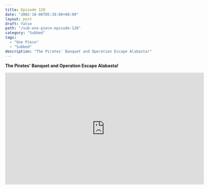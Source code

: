 ```yaml
---
title: Episode 128
date: "2002-10-06T05:30:00+00:00"
layout: post
draft: false
path: "/sub-one-piece-episode-128"
category: "Subbed"
tags:
  - "One Piece"
  - "Subbed"
description: "The Pirates' Banquet and Operation Escape Alabasta!"
---
```


**The Pirates' Banquet and Operation Escape Alabasta!**

<iframe width="640" height="360" src="https://www.rapidvideo.com/e/FXQDW1ELFB" frameborder="0" marginwidth=0 marginheight=0 scrolling=no allowfullscreen></iframe>

